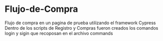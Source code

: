 # Flujo-de-Compra
Flujo de compra en un pagina de prueba utilizando el framework Cypress
Dentro de los scripts de Registro y Compras fueron creados los comandos login y sigin 
que recoposan en el archivo commands
